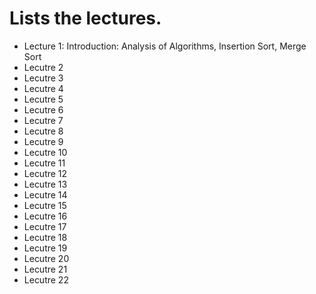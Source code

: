 # Lists the lectures.
- Lecture 1: Introduction: Analysis of Algorithms, Insertion Sort, Merge Sort
- Lecutre 2
- Lecutre 3
- Lecutre 4
- Lecutre 5
- Lecutre 6
- Lecutre 7
- Lecutre 8
- Lecutre 9
- Lecutre 10
- Lecutre 11
- Lecutre 12
- Lecutre 13
- Lecutre 14
- Lecutre 15
- Lecutre 16
- Lecutre 17
- Lecutre 18
- Lecutre 19
- Lecutre 20
- Lecutre 21
- Lecutre 22
